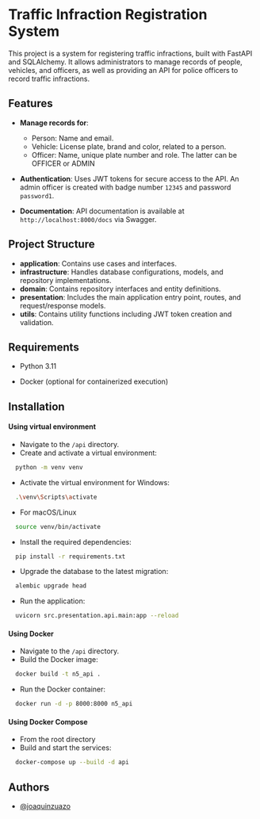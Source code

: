 # Traffic Infraction Registration System

This project is a system for registering traffic infractions, built with FastAPI and SQLAlchemy. It allows administrators to manage records of people, vehicles, and officers, as well as providing an API for police officers to record traffic infractions.


## Features

- **Manage records for**:
    - Person: Name and email.
    - Vehicle: License plate, brand and color, related to a person.
    - Officer: Name, unique plate number and role. The latter can be OFFICER or ADMIN

- **Authentication**: Uses JWT tokens for secure access to the API. An admin officer is created with badge number `12345` and password `password1`.

- **Documentation**: API documentation is available at `http://localhost:8000/docs` via Swagger.

## Project Structure

- **application**: Contains use cases and interfaces.
- **infrastructure**: Handles database configurations, models, and repository implementations.
- **domain**: Contains repository interfaces and entity definitions.
- **presentation**: Includes the main application entry point, routes, and request/response models.
- **utils**: Contains utility functions including JWT token creation and validation.

## Requirements

- Python 3.11
* Docker (optional for containerized execution)

## Installation

#### Using virtual environment

- Navigate to the `/api` directory.
- Create and activate a virtual environment:

```bash
  python -m venv venv
```

- Activate the virtual environment for Windows:

```bash
  .\venv\Scripts\activate
```

- For macOS/Linux

```bash
  source venv/bin/activate
```

- Install the required dependencies:

```bash
  pip install -r requirements.txt
```

- Upgrade the database to the latest migration:

```bash
  alembic upgrade head
```

- Run the application:

```bash
  uvicorn src.presentation.api.main:app --reload
```

#### Using Docker

- Navigate to the `/api` directory.
- Build the Docker image:

```bash
  docker build -t n5_api .
```

- Run the Docker container:

```bash
  docker run -d -p 8000:8000 n5_api
```

#### Using Docker Compose

- From the root directory
- Build and start the services:

```bash
  docker-compose up --build -d api
```

## Authors

- [@joaquinzuazo](https://gitlab.com/jzuazo1)
